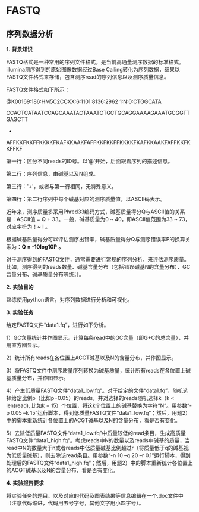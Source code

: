 # FASTQ
## 序列数据分析

**1.**  **背景知识**

FASTQ格式是一种常用的序列文件格式，是当前高通量测序数据的标准格式。illumina测序得到的原始图像数据经过Base Calling转化为序列数据，结果以FASTQ文件格式来存储，包含测序read的序列信息以及测序质量信息。

FASTQ文件格式如下所示：

@K00169:186:HM5C2CCXX:6:1101:8136:2962 1:N:0:CTGGCATA

CCACTCATAATCCAGCAAATACTAAATCTGCTGCAGGAAAAGAAATGCGGTTGAGCTT

+

AFFKKFKKFFKKKKFKAFKKAAKFAFFKKFKKFFKKKKFKAFKKAAKFAFFKKFKKFFKF

 

第一行：区分不同reads的ID号。以’@’开始，后面跟着序列的描述信息。

第二行：序列信息，由碱基以及N组成。

第三行：'+'，或者与第一行相同，无特殊意义。

第四行：第二行序列中每个碱基对应的测序质量值，以ASCII码表示。

 

近年来，测序质量多采用Phred33编码方式，碱基质量得分Q与ASCII值的关系是：ASCII值 = Q + 33。一般，碱基质量为0 ~ 40，即ASCII值范围为33 ~ 73，对应字符为！~ I 。

根据碱基质量得分可以评估测序出错率，碱基质量得分Q与测序错误率P的换算关系为：**Q = -10log10P** **。**

对于测序得到的FASTQ文件，通常需要进行常规的序列分析，来评估测序质量。比如，测序得到的reads数量、碱基含量分布（包括错误碱基N的含量分布）、GC含量分布、碱基质量分布等统计。

 

**2.**  **实验目的**

熟练使用python语言，对序列数据进行分析和可视化。

**3.**  **实验任务**

给定FASTQ文件“data1.fq”，进行如下分析。

1）GC含量统计并作图显示。计算每条read中的GC含量（即G+C的总含量），并用直方图显示。

 

2）统计所有reads在各位置上ACGT碱基以及N的含量分布，并作图显示。

 

3）将FASTQ文件中测序质量序列转换为碱基质量，统计所有reads在各位置上碱基质量分布，并作图显示。

 

4）产生低质量FASTQ文件“data1_low.fq”。对于给定的文件“data1.fq”，随机选择给定比例p（比如p=0.05）的reads，并对选择的reads随机选择k（k < len(read), 比如k = 15）个位置，将这k个位置上的碱基替换为字符“N”。用参数“-p 0.05 –k 15”运行脚本，得到低质量FASTQ文件“data1_low.fq”；然后，用题2）中的脚本重新统计各位置上的ACGT碱基以及N的含量分布，看是否有变化。

 

5）去除低质量FASTQ文件“data1_low.fq”中质量较低的read条目，生成高质量FASTQ文件“data1_high.fq”。考虑reads中N的数量以及reads中碱基的质量，当read中N的数量大于n或者reads中低质量碱基比例超过r（将质量低于q的碱基视为低质量碱基），则去除该read条目。用参数“-n 10 –q 20 –r 0.1”运行脚本，得到处理后的FASTQ文件“data1_high.fq”；然后，用题2）中的脚本重新统计各位置上的ACGT碱基以及N的含量分布，看是否有变化。

 

**4.**  **实验报告要求**

将实验任务的题目、以及对应的代码及图表结果等信息编辑在一个.doc文件中（注意代码缩进，代码用五号字号，其他文字用小四字号）。

 